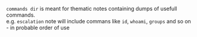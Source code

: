 `commands dir` is meant for thematic notes containing dumps of usefull commands.  
e.g. `escalation` note will include commans like `id`, `whoami`, `groups` and so on - in probable order of use

